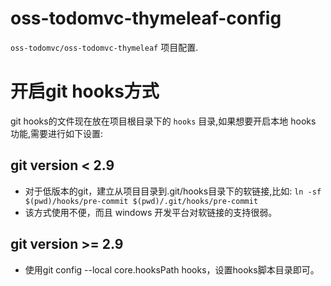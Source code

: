 # oss-todomvc-thymeleaf-config

`oss-todomvc/oss-todomvc-thymeleaf` 项目配置.

# 开启git hooks方式

git hooks的文件现在放在项目根目录下的 `hooks` 目录,如果想要开启本地 hooks 功能,需要进行如下设置: 

## git version < 2.9
+ 对于低版本的git，建立从项目目录到.git/hooks目录下的软链接,比如: `ln -sf $(pwd)/hooks/pre-commit $(pwd)/.git/hooks/pre-commit`
+ 该方式使用不便，而且 windows 开发平台对软链接的支持很弱。  

## git version >= 2.9
+ 使用git config --local core.hooksPath hooks，设置hooks脚本目录即可。  
